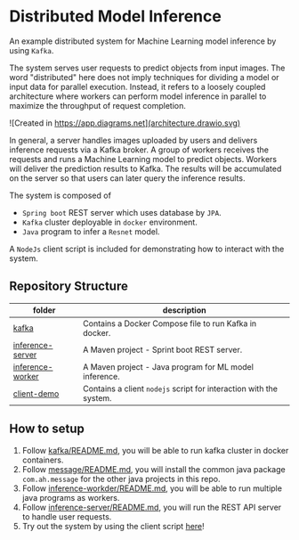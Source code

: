 # Distributed Model Inference

An example distributed system for Machine Learning model inference by using `Kafka`. 

The system serves user requests to predict objects from input images. The word "distributed" here does not imply techniques for dividing a model or input data for parallel execution. Instead, it refers to a loosely coupled architecture where workers can perform model inference in parallel to maximize the throughput of request completion.

![Created in https://app.diagrams.net](architecture.drawio.svg)

In general, a server handles images uploaded by users and delivers inference requests via a Kafka broker. A group of workers receives the requests and runs a Machine Learning model to predict objects. Workers will deliver the prediction results to Kafka. The results will be accumulated on the server so that users can later query the inference results.

The system is composed of
- `Spring boot` REST server which uses database by `JPA`.
- `Kafka` cluster deployable in `docker` environment.
- `Java` program to infer a `Resnet` model.

A `NodeJs` client script is included for demonstrating how to interact with the system.

## Repository Structure

|folder|description|
|---|---|
|[kafka](./kafka)|Contains a Docker Compose file to run Kafka in docker.|
|[inference-server](./inference-server)|A Maven project - Sprint boot REST server.|
|[inference-worker](./inference-worker)|A Maven project - Java program for ML model inference.|
|[client-demo](./client-demo)|Contains a client `nodejs` script for interaction with the system.|


## How to setup

1. Follow [kafka/README.md](/kafka/README.md), you will be able to run kafka cluster in docker containers.
1. Follow [message/README.md](/message/README.md), you will install the common java package `com.ah.message` for the other java projects in this repo.
1. Follow [inference-workder/README.md](/inference-worker/README.md), you will be able to run multiple java programs as workers.
1. Follow [inference-server/README.md](/inference-server/README.md), you will run the REST API server to handle user requests.
1. Try out the system by using the client script [here](/client-demo/README.md)!
